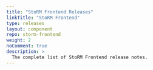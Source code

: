 ```yaml
---
title: "StoRM Frontend Releases"
linkTitle: "StoRM Frontend"
type: releases
layout: component
repo: storm-frontend
weight: 2
noComment: true
description: >
  The complete list of StoRM Frontend release notes.
---
```

